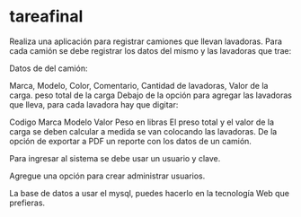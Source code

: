 # tareafinal
Realiza una aplicación para registrar camiones que llevan lavadoras. Para cada camión se debe  registrar los datos del mismo y las lavadoras que trae: 

Datos de del camión: 

Marca, 
Modelo, 
Color, 
Comentario, 
Cantidad de lavadoras, 
Valor de la carga.
peso total de la carga 
Debajo de la opción para agregar las lavadoras que lleva, para cada lavadora hay que digitar: 

Codigo
Marca
Modelo
Valor
Peso en libras
El preso total y el valor de la carga se deben calcular a medida se van colocando las lavadoras. De la opción de exportar a PDF un reporte con los datos de un camión. 

Para ingresar al sistema se debe usar un usuario y clave.

Agregue una opción para crear administrar usuarios.

La base de datos a usar el mysql, puedes hacerlo en la tecnología Web que prefieras.
